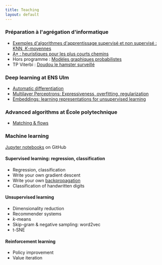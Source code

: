 ```yaml
---
title: Teaching
layout: default
---
```


### Préparation à l'agrégation d'informatique

- [Exemples d'algorithmes d'apprentissage supervisé et non supervisé : KNN, *K*-moyennes](https://jjv.ie/slides/agreg-ia-intro.pdf)
- [A* : heuristiques pour les plus courts chemins](https://jjv.ie/slides/agreg-ia-intro.pdf)
- Hors programme : [Modèles graphiques probabilistes](https://jjv.ie/slides/graphical.pdf)
- TP Viterbi : [Doudou le hamster surveillé](https://github.com/jilljenn/tp-ml/blob/master/tp5/Doudou%20le%20hamster%20surveill%C3%A9.ipynb)

### Deep learning at ENS Ulm

- [Automatic differentiation](https://jiji.cat/slides/autodiff.pdf)
- [Multilayer Perceptrons: Expressiveness, overfitting, regularization](https://jiji.cat/slides/fit.pdf)
- [Embeddings: learning representations for unsupervised learning](https://jiji.cat/slides/embeddings.pdf)

### Advanced algorithms at École polytechnique

- [Matching & flows](https://jiji.cat/slides/matching-flows.pdf)

### Machine learning

[Jupyter notebooks](https://github.com/jilljenn/tp-ml) on GitHub

#### Supervised learning: regression, classification

- Regression, classification
- Write your own gradient descent
- Write your own [backpropagation](https://github.com/jilljenn/dataflowr-notebooks/blob/jj/add-hw1-2023/HW1/hw1_mlp_2023.ipynb)
- Classification of handwritten digits

#### Unsupervised learning

- Dimensionality reduction
- Recommender systems
- *k*-means
- Skip-gram & negative sampling: word2vec
- t-SNE

#### Reinforcement learning

- Policy improvement
- Value iteration
